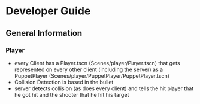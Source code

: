 # Developer Guide

## General Information

### Player
- every Client has a Player.tscn (Scenes/player/Player.tscn) that gets represented on every other client (including the server) as a PuppetPlayer (Scenes/player/PuppetPlayer/PuppetPlayer.tscn)
- Collision Detection is based in the bullet
- server detects collision (as does every client) and tells the hit player that he got hit and the shooter that he hit his target 
